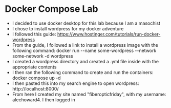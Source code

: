 # Docker Compose Lab

  - I decided to use docker desktop for this lab because I am a masochist
  - I chose to install wordpress for my docker adventure
  - I followed this guide: https://www.hostinger.com/tutorials/run-docker-wordpress
  - From the guide, I followed a link to install a wordpress image with the following command: docker run --name some-wordpress --network some-network -d wordpress
  - I created a wordpress directory and created a .yml file inside with the appropriate contents
  - I then ran the following command to create and run the containers: docker compose up -d
  - I then pasted this into my search engine to open wordpress: http://localhost:8000/
  - From here I created my site named "fiberopticfriday", with my username: alechoward4. I then logged in
 

